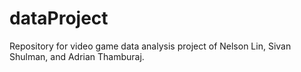# dataProject
Repository for video game data analysis project of Nelson Lin, Sivan Shulman, and Adrian Thamburaj.
